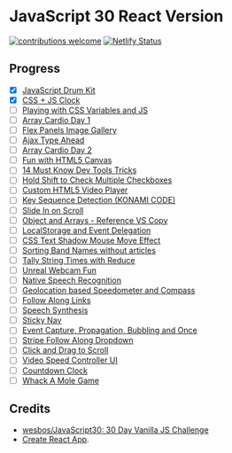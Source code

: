 # JavaScript 30 React Version

[![contributions welcome](https://img.shields.io/badge/contributions-welcome-brightgreen.svg?style=flat)](https://github.com/sinchang/javascript30-react/issues)
[![Netlify Status](https://api.netlify.com/api/v1/badges/415586a9-b519-4475-a7b2-a6f898acda92/deploy-status)](https://app.netlify.com/sites/javascript30-react/deploys)

## Progress

- [x] [JavaScript Drum Kit](https://javascript30-react.netlify.com/#/day1)
- [x] [CSS + JS Clock](https://javascript30-react.netlify.com/#/day2)
- [ ] [Playing with CSS Variables and JS](https://javascript30-react.netlify.com/#/day3)
- [ ] [Array Cardio Day 1](https://javascript30-react.netlify.com/#/day4)
- [ ] [Flex Panels Image Gallery](https://javascript30-react.netlify.com/#/day5)
- [ ] [Ajax Type Ahead](https://javascript30-react.netlify.com/#/day6)
- [ ] [Array Cardio Day 2](https://javascript30-react.netlify.com/#/day7)
- [ ] [Fun with HTML5 Canvas](https://javascript30-react.netlify.com/#/day8)
- [ ] [14 Must Know Dev Tools Tricks](https://javascript30-react.netlify.com/#/day9)
- [ ] [Hold Shift to Check Multiple Checkboxes](https://javascript30-react.netlify.com/#/day10)
- [ ] [Custom HTML5 Video Player](https://javascript30-react.netlify.com/#/day11)
- [ ] [Key Sequence Detection (KONAMI CODE)](https://javascript30-react.netlify.com/#/day12)
- [ ] [Slide In on Scroll](https://javascript30-react.netlify.com/#/day13)
- [ ] [Object and Arrays - Reference VS Copy](https://javascript30-react.netlify.com/#/day14)
- [ ] [LocalStorage and Event Delegation](https://javascript30-react.netlify.com/#/day15)
- [ ] [CSS Text Shadow Mouse Move Effect](https://javascript30-react.netlify.com/#/day16)
- [ ] [Sorting Band Names without articles](https://javascript30-react.netlify.com/#/day17)
- [ ] [Tally String Times with Reduce](https://javascript30-react.netlify.com/#/day18)
- [ ] [Unreal Webcam Fun](https://javascript30-react.netlify.com/#/day19)
- [ ] [Native Speech Recognition](https://javascript30-react.netlify.com/#/day20)
- [ ] [Geolocation based Speedometer and Compass](https://javascript30-react.netlify.com/#/day21)
- [ ] [Follow Along Links](https://javascript30-react.netlify.com/#/day22)
- [ ] [Speech Synthesis](https://javascript30-react.netlify.com/#/day23)
- [ ] [Sticky Nav](https://javascript30-react.netlify.com/#/day24)
- [ ] [Event Capture, Propagation, Bubbling and Once](https://javascript30-react.netlify.com/#/day25)
- [ ] [Stripe Follow Along Dropdown](https://javascript30-react.netlify.com/#/day26)
- [ ] [Click and Drag to Scroll](https://javascript30-react.netlify.com/#/day27)
- [ ] [Video Speed Controller UI](https://javascript30-react.netlify.com/#/day28)
- [ ] [Countdown Clock](https://javascript30-react.netlify.com/#/day29)
- [ ] [Whack A Mole Game](https://javascript30-react.netlify.com/#/day30)

## Credits

- [wesbos/JavaScript30: 30 Day Vanilla JS Challenge](https://github.com/wesbos/JavaScript30)
- [Create React App](https://github.com/facebook/create-react-app).
